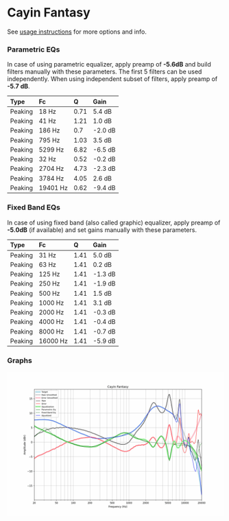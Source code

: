 # Cayin Fantasy
See [usage instructions](https://github.com/jaakkopasanen/AutoEq#usage) for more options and info.

### Parametric EQs
In case of using parametric equalizer, apply preamp of **-5.6dB** and build filters manually
with these parameters. The first 5 filters can be used independently.
When using independent subset of filters, apply preamp of **-5.7 dB**.

| Type    | Fc       |    Q | Gain    |
|:--------|:---------|:-----|:--------|
| Peaking | 18 Hz    | 0.71 | 5.4 dB  |
| Peaking | 41 Hz    | 1.21 | 1.0 dB  |
| Peaking | 186 Hz   | 0.7  | -2.0 dB |
| Peaking | 795 Hz   | 1.03 | 3.5 dB  |
| Peaking | 5299 Hz  | 6.82 | -6.5 dB |
| Peaking | 32 Hz    | 0.52 | -0.2 dB |
| Peaking | 2704 Hz  | 4.73 | -2.3 dB |
| Peaking | 3784 Hz  | 4.05 | 2.6 dB  |
| Peaking | 19401 Hz | 0.62 | -9.4 dB |

### Fixed Band EQs
In case of using fixed band (also called graphic) equalizer, apply preamp of **-5.0dB**
(if available) and set gains manually with these parameters.

| Type    | Fc       |    Q | Gain    |
|:--------|:---------|:-----|:--------|
| Peaking | 31 Hz    | 1.41 | 5.0 dB  |
| Peaking | 63 Hz    | 1.41 | 0.2 dB  |
| Peaking | 125 Hz   | 1.41 | -1.3 dB |
| Peaking | 250 Hz   | 1.41 | -1.9 dB |
| Peaking | 500 Hz   | 1.41 | 1.5 dB  |
| Peaking | 1000 Hz  | 1.41 | 3.1 dB  |
| Peaking | 2000 Hz  | 1.41 | -0.3 dB |
| Peaking | 4000 Hz  | 1.41 | -0.4 dB |
| Peaking | 8000 Hz  | 1.41 | -0.7 dB |
| Peaking | 16000 Hz | 1.41 | -5.9 dB |

### Graphs
![](./Cayin%20Fantasy.png)
